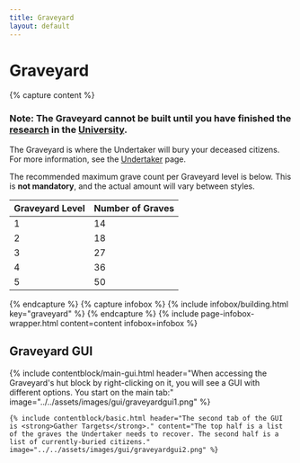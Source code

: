```yaml
---
title: Graveyard
layout: default
---
```

# Graveyard

{% capture content %}
### Note: The Graveyard cannot be built until you have finished the [research](../../source/systems/research) in the [University](../../source/buildings/university).

The Graveyard is where the Undertaker will bury your deceased citizens.
For more information, see the [Undertaker](../../source/workers/undertaker) page.

The recommended maximum grave count per Graveyard level is below. This is **not mandatory**, and the actual amount will vary between styles.

| Graveyard Level | Number of Graves |
| --------------- | ---------------- |
| 1               | 14               |
| 2               | 18               |
| 3               | 27               |
| 4               | 36               |
| 5               | 50               |
{% endcapture %}
{% capture infobox %}
{% include infobox/building.html key="graveyard" %}
{% endcapture %}
{% include page-infobox-wrapper.html content=content infobox=infobox %}

## Graveyard GUI
<div class="row">
  <div class="col">
    {% include contentblock/main-gui.html header="When accessing the Graveyard's hut block by right-clicking on it, you will see a GUI with different options. You start on the main tab:" image="../../assets/images/gui/graveyardgui1.png" %}

    {% include contentblock/basic.html header="The second tab of the GUI is <strong>Gather Targets</strong>." content="The top half is a list of the graves the Undertaker needs to recover. The second half is a list of currently-buried citizens." image="../../assets/images/gui/graveyardgui2.png" %}
  </div>
</div>
